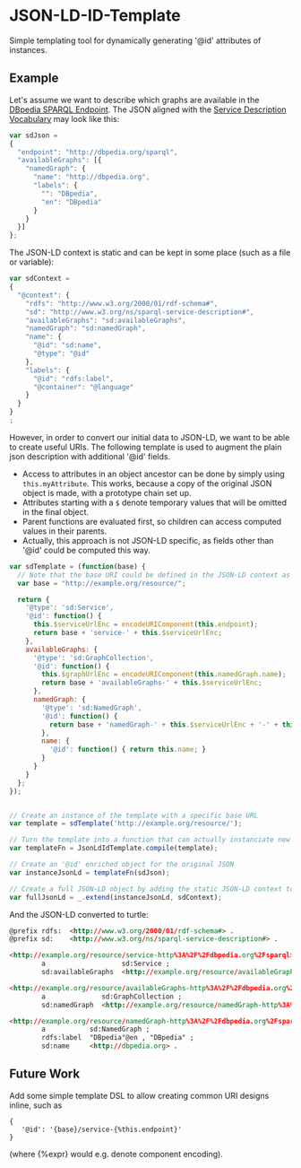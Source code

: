 JSON-LD-ID-Template
===================

Simple templating tool for dynamically generating '@id' attributes of instances.

## Example

Let's assume we want to describe which graphs are available in the [DBpedia SPARQL Endpoint](http://dbpedia.org/sparql).
The JSON aligned with the [Service Description Vocabulary](http://www.w3.org/TR/sparql11-service-description/) may look like this:

```javascript
var sdJson =
{
  "endpoint": "http://dbpedia.org/sparql",
  "availableGraphs": [{
    "namedGraph": {
      "name": "http://dbpedia.org",
      "labels": {
        "": "DBpedia",
        "en": "DBpedia"
      }
    }
  }]
};
```


The JSON-LD context is static and can be kept in some place (such as a file or variable):

```javascript
var sdContext = 
{
  "@context": {
    "rdfs": "http://www.w3.org/2000/01/rdf-schema#",
    "sd": "http://www.w3.org/ns/sparql-service-description#",
    "availableGraphs": "sd:availableGraphs",
    "namedGraph": "sd:namedGraph",
    "name": {
      "@id": "sd:name",
      "@type": "@id"
    },
    "labels": {
      "@id": "rdfs:label",
      "@container": "@language"
    }
  }
}
;
```

However, in order to convert our initial data to JSON-LD, we want to be able to create useful URIs.
The following template is used to augment the plain json description with additional '@id' fields.

- Access to attributes in an object ancestor can be done by  simply using `this.myAttribute`. This works, because a copy of the original JSON object is made, with a prototype chain set up.
- Attributes starting with a `$` denote temporary values that will be omitted in the final object.
- Parent functions are evaluated first, so children can access computed values in their parents.
- Actually, this approach is not JSON-LD specific, as fields other than '@id' could be computed this way.

```javascript
var sdTemplate = (function(base) {
  // Note that the base URI could be defined in the JSON-LD context as well.
  var base = "http://example.org/resource/";

  return {
    '@type': 'sd:Service',
    '@id': function() {
      this.$serviceUrlEnc = encodeURIComponent(this.endpoint);
      return base + 'service-' + this.$serviceUrlEnc;
    },
    availableGraphs: {
      '@type': 'sd:GraphCollection',
      '@id': function() {
        this.$graphUrlEnc = encodeURIComponent(this.namedGraph.name);
        return base + 'availableGraphs-' + this.$serviceUrlEnc;
      },
      namedGraph: {
        '@type': 'sd:NamedGraph',
        '@id': function() {
          return base + 'namedGraph-' + this.$serviceUrlEnc + '-' + this.$graphUrlEnc;
        },
        name: {
          '@id': function() { return this.name; }
        }
      }
    }
  };
});
```

```javascript

// Create an instance of the template with a specific base URL
var template = sdTemplate('http://example.org/resource/');

// Turn the template into a function that can actually instanciate new objects
var templateFn = JsonLdIdTemplate.compile(template);

// Create an '@id' enriched object for the original JSON
var instanceJsonLd = templateFn(sdJson);

// Create a full JSON-LD object by adding the static JSON-LD context to the instance
var fullJsonLd = _.extend(instanceJsonLd, sdContext);


```

And the JSON-LD converted to turtle:

```html
@prefix rdfs:  <http://www.w3.org/2000/01/rdf-schema#> .
@prefix sd:    <http://www.w3.org/ns/sparql-service-description#> .

<http://example.org/resource/service-http%3A%2F%2Fdbpedia.org%2Fsparql>
        a                   sd:Service ;
        sd:availableGraphs  <http://example.org/resource/availableGraphs-http%3A%2F%2Fdbpedia.org%2Fsparql> .

<http://example.org/resource/availableGraphs-http%3A%2F%2Fdbpedia.org%2Fsparql>
        a              sd:GraphCollection ;
        sd:namedGraph  <http://example.org/resource/namedGraph-http%3A%2F%2Fdbpedia.org%2Fsparql-http%3A%2F%2Fdbpedia.org> .

<http://example.org/resource/namedGraph-http%3A%2F%2Fdbpedia.org%2Fsparql-http%3A%2F%2Fdbpedia.org>
        a           sd:NamedGraph ;
        rdfs:label  "DBpedia"@en , "DBpedia" ;
        sd:name     <http://dbpedia.org> .

```


## Future Work
Add some simple template DSL to allow creating common URI designs inline, such as
```
{
   '@id': '{base}/service-{%this.endpoint}'
}
```

(where {%expr} would e.g. denote component encoding).

